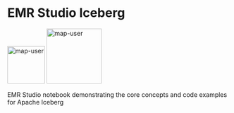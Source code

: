 # EMR Studio Iceberg

<img width="85" alt="map-user" src="https://img.shields.io/badge/views-328-green"> <img width="125" alt="map-user" src="https://img.shields.io/badge/unique visits-131-green">

EMR Studio notebook demonstrating the core concepts and code examples for Apache Iceberg
